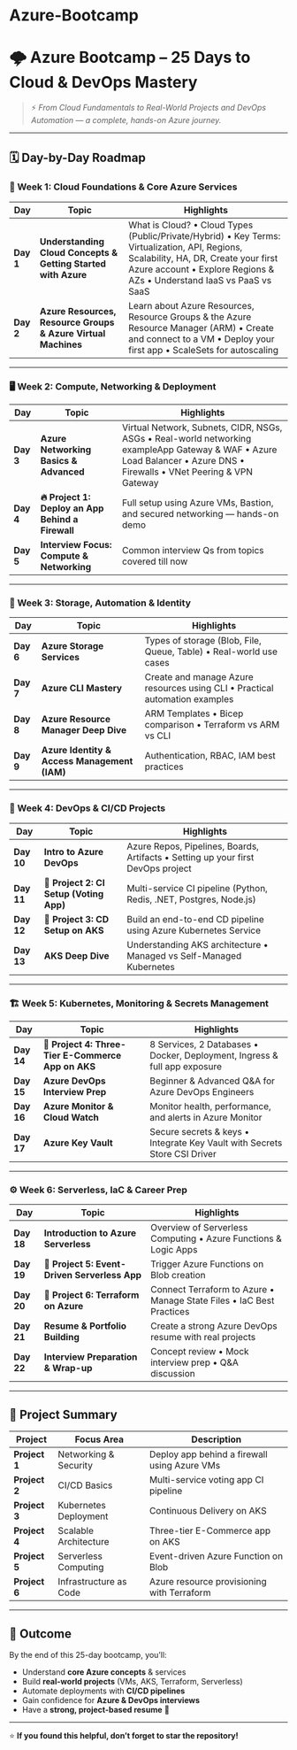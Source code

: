 # Azure-Bootcamp

# 🌩️ **Azure Bootcamp – 25 Days to Cloud & DevOps Mastery**

> ⚡ *From Cloud Fundamentals to Real-World Projects and DevOps Automation — a complete, hands-on Azure journey.*

---

## 🗓️ **Day-by-Day Roadmap**

### **🧠 Week 1: Cloud Foundations & Core Azure Services**

| Day | Topic | Highlights |
|-----|--------|-------------|
| **Day 1** | **Understanding Cloud Concepts & Getting Started with Azure** | What is Cloud? • Cloud Types (Public/Private/Hybrid) • Key Terms: Virtualization, API, Regions, Scalability, HA, DR, Create your first Azure account • Explore Regions & AZs • Understand IaaS vs PaaS vs SaaS |
| **Day 2** | **Azure Resources, Resource Groups & Azure Virtual Machines** | Learn about Azure Resources, Resource Groups & the Azure Resource Manager (ARM) • Create and connect to a VM • Deploy your first app • ScaleSets for autoscaling |

---

### **🖥️ Week 2: Compute, Networking & Deployment**

| Day | Topic | Highlights |
|-----|--------|-------------| 
| **Day 3** | **Azure Networking Basics & Advanced** | Virtual Network, Subnets, CIDR, NSGs, ASGs • Real-world networking exampleApp Gateway & WAF • Azure Load Balancer • Azure DNS • Firewalls • VNet Peering & VPN Gateway |
| **Day 4** | **🔥 Project 1: Deploy an App Behind a Firewall** | Full setup using Azure VMs, Bastion, and secured networking — hands-on demo |
| **Day 5** | **Interview Focus: Compute & Networking** | Common interview Qs from topics covered till now |

---

### **💾 Week 3: Storage, Automation & Identity**

| Day | Topic | Highlights |
|-----|--------|-------------|
| **Day 6** | **Azure Storage Services** | Types of storage (Blob, File, Queue, Table) • Real-world use cases |
| **Day 7** | **Azure CLI Mastery** | Create and manage Azure resources using CLI • Practical automation examples |
| **Day 8** | **Azure Resource Manager Deep Dive** | ARM Templates • Bicep comparison • Terraform vs ARM vs CLI |
| **Day 9** | **Azure Identity & Access Management (IAM)** | Authentication, RBAC, IAM best practices |

---

### **🧩 Week 4: DevOps & CI/CD Projects**

| Day | Topic | Highlights |
|-----|--------|-------------|
| **Day 10** | **Intro to Azure DevOps** | Azure Repos, Pipelines, Boards, Artifacts • Setting up your first DevOps project |
| **Day 11** | **🚀 Project 2: CI Setup (Voting App)** | Multi-service CI pipeline (Python, Redis, .NET, Postgres, Node.js) |
| **Day 12** | **🚀 Project 3: CD Setup on AKS** | Build an end-to-end CD pipeline using Azure Kubernetes Service |
| **Day 13** | **AKS Deep Dive** | Understanding AKS architecture • Managed vs Self-Managed Kubernetes |

---

### **🏗️ Week 5: Kubernetes, Monitoring & Secrets Management**

| Day | Topic | Highlights |
|-----|--------|-------------|
| **Day 14** | **🚀 Project 4: Three-Tier E-Commerce App on AKS** | 8 Services, 2 Databases • Docker, Deployment, Ingress & full app exposure |
| **Day 15** | **Azure DevOps Interview Prep** | Beginner & Advanced Q&A for Azure DevOps Engineers |
| **Day 16** | **Azure Monitor & Cloud Watch** | Monitor health, performance, and alerts in Azure Monitor |
| **Day 17** | **Azure Key Vault** | Secure secrets & keys • Integrate Key Vault with Secrets Store CSI Driver |

---

### **⚙️ Week 6: Serverless, IaC & Career Prep**

| Day | Topic | Highlights |
|-----|--------|-------------|
| **Day 18** | **Introduction to Azure Serverless** | Overview of Serverless Computing • Azure Functions & Logic Apps |
| **Day 19** | **🚀 Project 5: Event-Driven Serverless App** | Trigger Azure Functions on Blob creation |
| **Day 20** | **🚀 Project 6: Terraform on Azure** | Connect Terraform to Azure • Manage State Files • IaC Best Practices |
| **Day 21** | **Resume & Portfolio Building** | Create a strong Azure DevOps resume with real projects |
| **Day 22** | **Interview Preparation & Wrap-up** | Concept review • Mock interview prep • Q&A discussion |

---

## 🧩 **Project Summary**

| Project | Focus Area | Description |
|----------|-------------|--------------|
| **Project 1** | Networking & Security | Deploy app behind a firewall using Azure VMs |
| **Project 2** | CI/CD Basics | Multi-service voting app CI pipeline |
| **Project 3** | Kubernetes Deployment | Continuous Delivery on AKS |
| **Project 4** | Scalable Architecture | Three-tier E-Commerce app on AKS |
| **Project 5** | Serverless Computing | Event-driven Azure Function on Blob |
| **Project 6** | Infrastructure as Code | Azure resource provisioning with Terraform |

---

## 🎯 **Outcome**

By the end of this 25-day bootcamp, you’ll:

- Understand **core Azure concepts** & services  
- Build **real-world projects** (VMs, AKS, Terraform, Serverless)  
- Automate deployments with **CI/CD pipelines**  
- Gain confidence for **Azure & DevOps interviews**  
- Have a **strong, project-based resume** 💪  

---

⭐ **If you found this helpful, don’t forget to star the repository!**  
